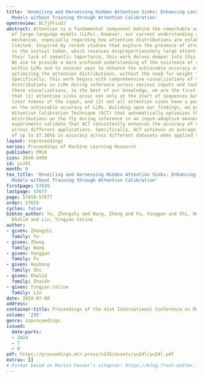 ```yaml
---
title: 'Unveiling and Harnessing Hidden Attention Sinks: Enhancing Large Language
  Models without Training through Attention Calibration'
openreview: DLTjFFiuUJ
abstract: Attention is a fundamental component behind the remarkable achievements
  of large language models (LLMs). However, our current understanding of the attention
  mechanism, especially regarding how attention distributions are established, remains
  limited. Inspired by recent studies that explore the presence of attention sink
  in the initial token, which receives disproportionately large attention scores despite
  their lack of semantic importance, this work delves deeper into this phenomenon.
  We aim to provide a more profound understanding of the existence of attention sinks
  within LLMs and to uncover ways to enhance the achievable accuracy of LLMs by directly
  optimizing the attention distributions, without the need for weight finetuning.
  Specifically, this work begins with comprehensive visualizations of the attention
  distributions in LLMs during inference across various inputs and tasks. Based on
  these visualizations, to the best of our knowledge, we are the first to discover
  that (1) attention sinks occur not only at the start of sequences but also within
  later tokens of the input, and (2) not all attention sinks have a positive impact
  on the achievable accuracy of LLMs. Building upon our findings, we propose a training-free
  Attention Calibration Technique (ACT) that automatically optimizes the attention
  distributions on the fly during inference in an input-adaptive manner. Extensive
  experiments validate that ACT consistently enhances the accuracy of various LLMs
  across different applications. Specifically, ACT achieves an average improvement
  of up to $7.30%$ in accuracy across different datasets when applied to Llama-30B.
layout: inproceedings
series: Proceedings of Machine Learning Research
publisher: PMLR
issn: 2640-3498
id: yu24l
month: 0
tex_title: 'Unveiling and Harnessing Hidden Attention Sinks: Enhancing Large Language
  Models without Training through Attention Calibration'
firstpage: 57659
lastpage: 57677
page: 57659-57677
order: 57659
cycles: false
bibtex_author: Yu, Zhongzhi and Wang, Zheng and Fu, Yonggan and Shi, Huihong and Shaikh,
  Khalid and Lin, Yingyan Celine
author:
- given: Zhongzhi
  family: Yu
- given: Zheng
  family: Wang
- given: Yonggan
  family: Fu
- given: Huihong
  family: Shi
- given: Khalid
  family: Shaikh
- given: Yingyan Celine
  family: Lin
date: 2024-07-08
address:
container-title: Proceedings of the 41st International Conference on Machine Learning
volume: '235'
genre: inproceedings
issued:
  date-parts:
  - 2024
  - 7
  - 8
pdf: https://proceedings.mlr.press/v235/assets/yu24l/yu24l.pdf
extras: []
# Format based on Martin Fenner's citeproc: https://blog.front-matter.io/posts/citeproc-yaml-for-bibliographies/
---
```

